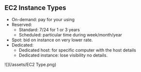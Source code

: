 ## EC2 Instance Types

* On-demand: pay for your using 
* Reserved:
    * Standard: 7/24 for 1 or 3 years 
    * Scheduled: particular time during week/month/year
* Spot: bid on instance on very lower rate. 
* Dedicated:  
    * Dedicated host: for specific computer with the host details 
    * Dedicated instance: lose visibility no details.
    
![](/assets/EC2 Type.png)
